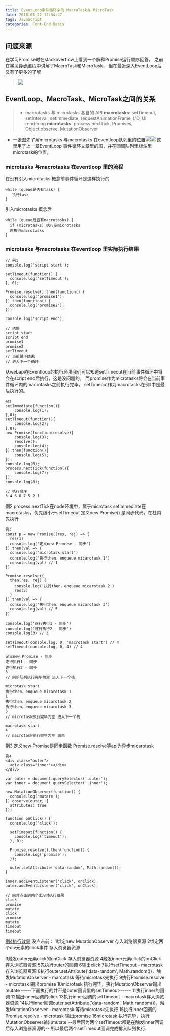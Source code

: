 ```yaml
---
title: EventLoop事件循环中的 MacroTask与 MicroTask
date: 2018-01-22 12:34:47
tags: JavaScript
categories: Font-End Basis
---
```

## 问题来源
在学习Promise时在stackoverflow上看到一个解释Promise运行顺序回答。
之前在[学习异步编程](http://www.jianshu.com/p/dbd0329077fa)中讲解了MacroTask和MicroTask， 但在最近深入EventLoop后又有了更多的了解
> ![](http://upload-images.jianshu.io/upload_images/2155778-56260f7068aaf973.png?imageMogr2/auto-orient/strip%7CimageView2/2/w/620)

## EventLoop、MacroTask、MicroTask之间的关系
> + macrotasks 与 microtasks 各自的 API
**macrotasks**: setTimeout, setInterval, setImmediate, requestAnimationFrame, I/O, UI rendering
**microtasks**: process.nextTick, Promises, Object.observe, MutationObserver

+ 一张图先了解microtasks 与macrotasks 在eventloop队列里的位置![](http://upload-images.jianshu.io/upload_images/2155778-b88b043ab349ff4b.png?imageMogr2/auto-orient/strip%7CimageView2/2/w/620)![](http://upload-images.jianshu.io/upload_images/2155778-a00c309940108114.png?imageMogr2/auto-orient/strip%7CimageView2/2/w/620)
这里用了上一章EventLoop 事件循环文章里的图，并在回调队列里标注里microtask的位置。

### microtasks 与macrotasks 在eventloop 里的流程

在没有引入microtasks 概念前事件循环是这样执行的
```
while (queue是否有task) {
   执行task
}
```

引入microtasks 概念后
```
while (queue是否有macrotasks) {
  if (microtasks) 执行空microtasks
  再执行macrotasks
}
```

### microtasks 与macrotasks 在eventloop 里实际执行结果
```
// 例1
console.log('script start');

setTimeout(function() {
  console.log('setTimeout');
}, 0);

Promise.resolve().then(function() {
  console.log('promise1');
}).then(function() {
  console.log('promise2');
});

console.log('script end');
```
```
// 结果
script start
script end
promise1
promise2
setTimeout
// 当前循环结束
// 进入下一个循环
```
从webapi在Eventloop的执行环境我们可以知道setTimeout在当前事件循环中将会在script end后执行，这是没问题的。
而promise作为microtasks将会在当前事件循环内的macrotasks之前执行完毕。
setTimeout作为macrotasks在例1中是最后执行的。

```
例2
setImmediate(function(){
    console.log(1);
},0);
setTimeout(function(){
    console.log(2);
},0);
new Promise(function(resolve){
    console.log(3);
    resolve();
    console.log(4);
}).then(function(){
    console.log(5);
});
console.log(6);
process.nextTick(function(){
    console.log(7);
});
console.log(8);
```
```
// 执行顺序
3 4 6 8 7 5 2 1
```
例2
process.nextTick在node环境中，属于microtask
setImmediate在macrotasks，优先级小于setTimeout
定义new Promise() 是同步代码，在栈内先执行

```
例3
const p = new Promise((res, rej) => {
  res(1)
  console.log('定义new Promise - 同步')
}).then(val => {
  console.log('microtask start')
  console.log('执行then，enqueue micarotask 1')
  console.log(val) // 1
})

Promise.resolve({
  then(res, rej) {
    console.log('执行then，enqueue micarotask 2')
    res(5)
  }
}).then(val => {
  console.log('执行then，enqueue micarotask 3')
  console.log(val) // 5
})

console.log('逐行执行1 - 同步')
console.log('逐行执行2 - 同步')
console.log(3) // 3

setTimeout(console.log, 0, 'macrotask start') // 4 
setTimeout(console.log, 0, 4) // 4
```
```// 执行结果如下
定义new Promise - 同步
逐行执行1 - 同步
逐行执行2 - 同步
3
// 同步队列执行完毕为空 进入下一个栈

microtask start
执行then，enqueue micarotask 1
1
执行then，enqueue micarotask 2
执行then，enqueue micarotask 3
5
// microtask执行完毕为空 进入下一个栈

macrotask start
4
// macrotask执行完毕为空 结束
```
例3
定义new Promise是同步函数
Promise.resolve等api为异步micarotask

```
例4
<div class="outer">
  <div class="inner"></div>
</div>

var outer = document.querySelector('.outer');
var inner = document.querySelector('.inner');

new MutationObserver(function() {
  console.log('mutate');
}).observe(outer, {
  attributes: true
});

function onClick() {
  console.log('click');

  setTimeout(function() {
    console.log('timeout');
  }, 0);

  Promise.resolve().then(function() {
    console.log('promise');
  });

  outer.setAttribute('data-random', Math.random());
}

inner.addEventListener('click', onClick);
outer.addEventListener('click', onClick);
```
```
// 同时点击到两个div时执行结果
click
promise
mutate
click
promise
mutate
timeout
timeout
```
[例4执行效果](http://js.jirengu.com/cecawiziqi/3/edit)
没点击前：
1绑定new MutationObserver 存入浏览器资源
2绑定两个div元素的click事件 存入浏览器资源

3触发outer元素click的onClick 存入浏览器资源
4触发inner元素click的onClick 存入浏览器资源
5先执行outer的回调
6输出click
7执行setTimeout - macrotask存入浏览器资源
8执行outer.setAttribute('data-random', Math.random())，触发MutationObserver -  marcotask 等待microtask先执行
9执行Promise.resolve - microtask 输出promise
10microtask 执行完毕，执行MutationObserver输出mutate
-----下面执行的并不是outer回调里的setTimeout------
11执行inner的回调
12输出inner回调的click
13执行inner回调的setTimeout - macrotask存入浏览器资源
14执行inner回调outer.setAttribute('data-random', Math.random())，触发MutationObserver -  marcotask 等待microtask先执行
15执行inner回调的Promise.resolve - microtask 输出promise
16microtask 执行完毕，执行MutationObserver输出mutate
--最后因为两个setTimeout都是在触发inner回调后存入浏览器资源的--
所以最后两个setTimeout回调完成排入队列执行.

